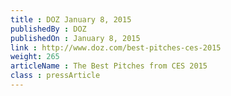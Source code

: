 ```yaml
---
title : DOZ January 8, 2015
publishedBy : DOZ
publishedOn : January 8, 2015
link : http://www.doz.com/best-pitches-ces-2015
weight: 265
articleName : The Best Pitches from CES 2015
class : pressArticle
---
```

